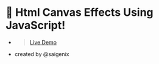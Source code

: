 # 🎉 Html Canvas Effects Using JavaScript!

- > [Live Demo](https://saigenix.github.io/HtmlCanvasEffects/)


- created by @saigenix